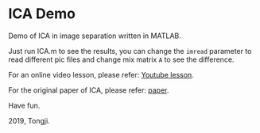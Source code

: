 # ICA Demo

Demo of ICA in image separation written in MATLAB.

Just run ICA.m to see the results, you can change the `imread` parameter to read different pic files and change mix matrix `A` to see the difference.

For an online video lesson, please refer: [Youtube lesson](https://www.youtube.com/watch?v=_e4SN4TWlgY).

For the original paper of ICA, please refer: [paper](ICA_Tutorial.pdf).

Have fun.

2019, Tongji.
